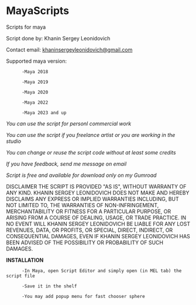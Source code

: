 # MayaScripts
Scripts for maya
      
Script done by: Khanin Sergey Leonidovich

Contact email: khaninsergeyleonidovich@gmail.com
 

Supported maya version:


          -Maya 2018

          -Maya 2019

          -Maya 2020
          
          -Maya 2022
          
          -Maya 2023 and up
          
         
*You can use the script for personl commercial work* 

*You can use the script if you freelance artist or you are working in the studio* 

*You can change or reuse the script code without at least some credits* 

*If you have feedback, send me message on email*

*Script is free and available for download only on my Gumroad*

   
DISCLAIMER
THE SCRIPT IS PROVIDED "AS IS", WITHOUT WARRANTY OF ANY KIND. 
KHANIN SERGEY LEONIDOVICH DOES NOT MAKE AND HEREBY DISCLAIMS ANY EXPRESS OR IMPLIED WARRANTIES INCLUDING, 
BUT NOT LIMITED TO, THE WARRANTIES OF NON-INFRINGEMENT, MERCHANTABILITY OR FITNESS FOR A PARTICULAR PURPOSE, 
OR ARISING FROM A COURSE OF DEALING, USAGE, OR TRADE PRACTICE. 
IN NO EVENT WILL KHANIN SERGEY LEONIDOVICH BE LIABLE FOR ANY LOST REVENUES, DATA, OR PROFITS, OR SPECIAL,
DIRECT, INDIRECT, OR CONSEQUENTIAL DAMAGES, EVEN IF KHANIN SERGEY LEONIDOVICH HAS BEEN ADVISED OF THE POSSIBILITY OR 
PROBABILITY OF SUCH DAMAGES.

**INSTALLATION**

          -In Maya, open Script Editor and simply open (in MEL tab) the script file
   
          -Save it in the shelf
   
          -You may add popup menu for fast chooser sphere
